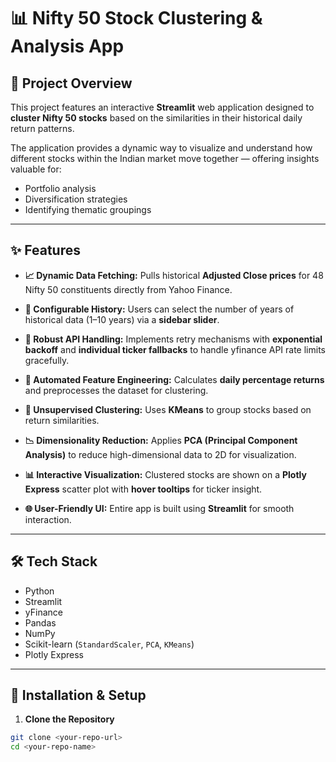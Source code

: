 # 📊 Nifty 50 Stock Clustering & Analysis App

## 🧠 Project Overview

This project features an interactive **Streamlit** web application designed to **cluster Nifty 50 stocks** based on the similarities in their historical daily return patterns.

The application provides a dynamic way to visualize and understand how different stocks within the Indian market move together — offering insights valuable for:

- Portfolio analysis  
- Diversification strategies  
- Identifying thematic groupings  

---

## ✨ Features

- **📈 Dynamic Data Fetching:** Pulls historical **Adjusted Close prices** for 48 Nifty 50 constituents directly from Yahoo Finance.

- **📅 Configurable History:** Users can select the number of years of historical data (1–10 years) via a **sidebar slider**.

- **🔁 Robust API Handling:** Implements retry mechanisms with **exponential backoff** and **individual ticker fallbacks** to handle yfinance API rate limits gracefully.

- **🧪 Automated Feature Engineering:** Calculates **daily percentage returns** and preprocesses the dataset for clustering.

- **🧠 Unsupervised Clustering:** Uses **KMeans** to group stocks based on return similarities.

- **📉 Dimensionality Reduction:** Applies **PCA (Principal Component Analysis)** to reduce high-dimensional data to 2D for visualization.

- **📊 Interactive Visualization:** Clustered stocks are shown on a **Plotly Express** scatter plot with **hover tooltips** for ticker insight.

- **🌐 User-Friendly UI:** Entire app is built using **Streamlit** for smooth interaction.

---

## 🛠️ Tech Stack

- Python  
- Streamlit  
- yFinance  
- Pandas  
- NumPy  
- Scikit-learn (`StandardScaler`, `PCA`, `KMeans`)  
- Plotly Express  

---

## 🚀 Installation & Setup

1. **Clone the Repository**

```bash
git clone <your-repo-url>
cd <your-repo-name>
